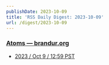 ```yaml
---
publishDate: 2023-10-09
title: 'RSS Daily Digest: 2023-10-09'
url: /digest/2023-10-09
---
```


### [Atoms  — brandur.org](https://brandur.org/)

  * [2023 / Oct 9 / 12:59 PST](https://brandur.org/atoms/golxu72)
  
